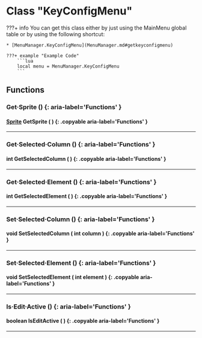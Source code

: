 # Class "KeyConfigMenu"

???+ info
    You can get this class either by just using the MainMenu global table or by using the following shortcut:

    * [MenuManager.KeyConfigMenu](MenuManager.md#getkeyconfigmenu)

    ???+ example "Example Code"
        ```lua
        local menu = MenuManager.KeyConfigMenu
        ```
        
## Functions

### Get·Sprite () {: aria-label='Functions' }
#### [Sprite](../Sprite.md) GetSprite ( ) {: .copyable aria-label='Functions' }

___
### Get·Selected·Column () {: aria-label='Functions' }
#### int GetSelectedColumn ( ) {: .copyable aria-label='Functions' }

___
### Get·Selected·Element () {: aria-label='Functions' }
#### int GetSelectedElement ( ) {: .copyable aria-label='Functions' }

___
### Set·Selected·Column () {: aria-label='Functions' }
#### void SetSelectedColumn ( int column ) {: .copyable aria-label='Functions' }

___
### Set·Selected·Element () {: aria-label='Functions' }
#### void SetSelectedElement ( int element ) {: .copyable aria-label='Functions' }

___
### Is·Edit·Active () {: aria-label='Functions' }
#### boolean IsEditActive ( ) {: .copyable aria-label='Functions' }

___